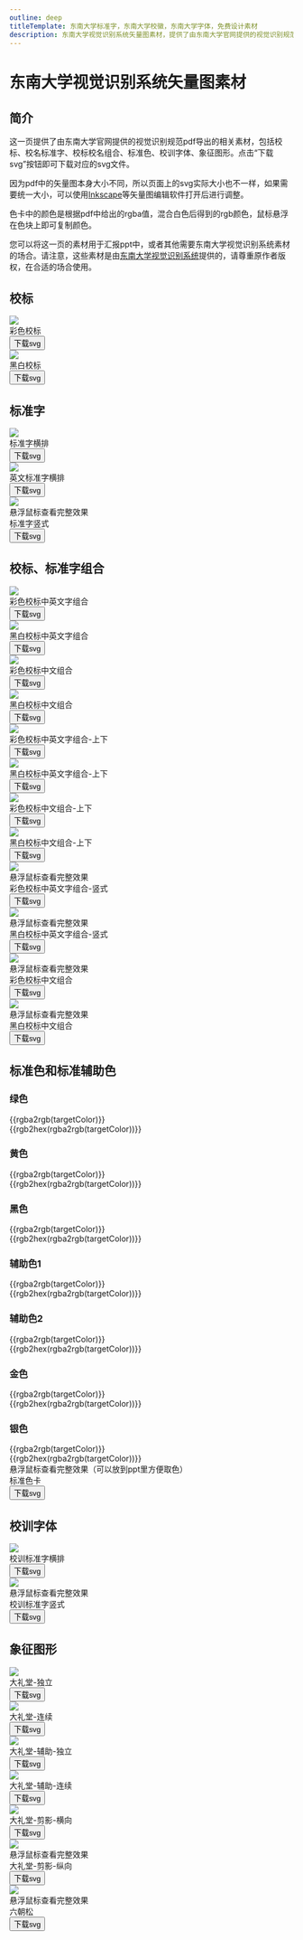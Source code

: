 ```yaml
---
outline: deep
titleTemplate: 东南大学标准字，东南大学校徽，东南大学字体，免费设计素材
description: 东南大学视觉识别系统矢量图素材，提供了由东南大学官网提供的视觉识别规范pdf导出的相关svg矢量图素材，包括校标、校名标准字、校标校名组合、标准色、校训字体、象征图形，可以将这些素材用于PowerPoint幻灯片、宣传上，更好的体现学校形象。
---
```


# 东南大学视觉识别系统矢量图素材

## 简介

这一页提供了由东南大学官网提供的视觉识别规范pdf导出的相关素材，包括校标、校名标准字、校标校名组合、标准色、校训字体、象征图形。点击“下载svg”按钮即可下载对应的svg文件。

因为pdf中的矢量图本身大小不同，所以页面上的svg实际大小也不一样，如果需要统一大小，可以使用[Inkscape](https://inkscape.org/)等矢量图编辑软件打开后进行调整。

色卡中的颜色是根据pdf中给出的rgba值，混合白色后得到的rgb颜色，鼠标悬浮在色块上即可复制颜色。

您可以将这一页的素材用于汇报ppt中，或者其他需要东南大学视觉识别系统素材的场合。请注意，这些素材是由[东南大学视觉识别系统](https://www.seu.edu.cn/bsxtwxw/main.htm)提供的，请尊重原作者版权，在合适的场合使用。

<ins class="adsbygoogle" style="display:block" data-ad-client="ca-pub-6864290273818399" data-ad-slot="2561406157" data-ad-format="auto" data-full-width-responsive="true"></ins>

## 校标

<div :class="$style.StandardLogo">
  <div :class="$style.StandardLogoImg">
    <img src="./figures/seu-vis/standard-logo/东南大学彩色校标.svg"  />
    <div>彩色校标</div>
    <button @click="handleDownload">下载svg</button>
  </div>
  <div :class="$style.StandardLogoImg">
    <img src="./figures/seu-vis/standard-logo/东南大学黑白校标.svg"  />
    <div>黑白校标</div>
    <button @click="handleDownload">下载svg</button>
  </div>
</div>

## 标准字

<div :class="$style.StandardFont">
  <div :class="$style.StandardFontImg">
    <img src="./figures/seu-vis/standard-font/东南大学标准字-横排.svg"  />
    <div>标准字横排</div>
    <button @click="handleDownload">下载svg</button>
  </div>
  <div :class="$style.StandardFontImg">
    <img src="./figures/seu-vis/standard-font/东南大学英文标准字-横排.svg"  />
    <div>英文标准字横排</div>
    <button @click="handleDownload">下载svg</button>
  </div>
  <div :class="[$style.StandardFontImg]">
    <div :class="$style.HoverHidden">
      <img src="./figures/seu-vis/standard-font/东南大学标准字-竖排.svg"  />
      <div :class="$style.Mask">
        悬浮鼠标查看完整效果
      </div>
    </div>
    <div>标准字竖式</div>
    <button @click="handleDownload">下载svg</button>
  </div>
</div>

## 校标、标准字组合

<div :class="$style.StandardComb">
  <div :class="$style.StandardCombImg">
    <img src="./figures/seu-vis/standard-combination/东南大学彩色中英文字校标组合-左右.svg"  />
    <div>彩色校标中英文字组合</div>
    <button @click="handleDownload">下载svg</button>
  </div>
  <div :class="$style.StandardCombImg">
    <img src="./figures/seu-vis/standard-combination/东南大学黑白中英文字校标组合-左右.svg"  />
    <div>黑白校标中英文字组合</div>
    <button @click="handleDownload">下载svg</button>
  </div>
</div>

<div :class="$style.StandardComb">
  <div :class="$style.StandardCombImg">
    <img src="./figures/seu-vis/standard-combination/东南大学彩色中文校标组合-左右.svg"  />
    <div>彩色校标中文组合</div>
    <button @click="handleDownload">下载svg</button>
  </div>
  <div :class="$style.StandardCombImg">
    <img src="./figures/seu-vis/standard-combination/东南大学黑白中文校标组合-左右.svg"  />
    <div>黑白校标中文组合</div>
    <button @click="handleDownload">下载svg</button>
  </div>
</div>

<div :class="$style.StandardComb">
  <div :class="$style.StandardCombImg">
    <img src="./figures/seu-vis/standard-combination/东南大学彩色中英文字校标组合-上下.svg"  />
    <div>彩色校标中英文字组合-上下</div>
    <button @click="handleDownload">下载svg</button>
  </div>
  <div :class="$style.StandardCombImg">
    <img src="./figures/seu-vis/standard-combination/东南大学黑白中英文字校标组合-上下.svg"  />
    <div>黑白校标中英文字组合-上下</div>
    <button @click="handleDownload">下载svg</button>
  </div>
</div>

<div :class="$style.StandardComb">
  <div :class="$style.StandardCombImg">
    <img src="./figures/seu-vis/standard-combination/东南大学彩色中文字校标组合-上下.svg"  />
    <div>彩色校标中文组合-上下</div>
    <button @click="handleDownload">下载svg</button>
  </div>
  <div :class="$style.StandardCombImg">
    <img src="./figures/seu-vis/standard-combination/东南大学黑白中文字校标组合-上下.svg"  />
    <div>黑白校标中文组合-上下</div>
    <button @click="handleDownload">下载svg</button>
  </div>
</div>

<div :class="$style.StandardComb">
  <div :class="$style.StandardCombImg">
    <div :class="$style.HoverHidden">
      <img src="./figures/seu-vis/standard-combination/东南大学彩色中文校标组合-竖排.svg"  />
      <div :class="$style.Mask">
        悬浮鼠标查看完整效果
      </div>
    </div>
    <div>彩色校标中英文字组合-竖式</div>
    <button @click="handleDownload">下载svg</button>
  </div>
  <div :class="$style.StandardCombImg">
    <div :class="$style.HoverHidden">
      <img src="./figures/seu-vis/standard-combination/东南大学黑白中文校标组合-竖排.svg"  />
      <div :class="$style.Mask">
        悬浮鼠标查看完整效果
      </div>
    </div>
    <div>黑白校标中英文字组合-竖式</div>
    <button @click="handleDownload">下载svg</button>
  </div>
</div>

<div :class="$style.StandardComb">
  <div :class="$style.StandardCombImg">
    <div :class="$style.HoverHidden">
      <img src="./figures/seu-vis/standard-combination/东南大学彩色中英文字校标组合-竖排.svg"  />
      <div :class="$style.Mask">
        悬浮鼠标查看完整效果
      </div>
    </div>
    <div>彩色校标中文组合</div>
    <button @click="handleDownload">下载svg</button>
  </div>
  <div :class="$style.StandardCombImg">
    <div :class="$style.HoverHidden">
      <img src="./figures/seu-vis/standard-combination/东南大学黑白中英文字校标组合-竖排.svg"  />
      <div :class="$style.Mask">
        悬浮鼠标查看完整效果
      </div>
    </div>
    <div>黑白校标中文组合</div>
    <button @click="handleDownload">下载svg</button>
  </div>
</div>

## 标准色和标准辅助色

### 绿色

<div :class="$style.ColorSpec">
  <div :class="$style.ColorBar">
    <div v-for="(alpha, idx) in [$style.A100, $style.A80, $style.A50, $style.A20]" :class="[alpha, $style.ColorBlock, $style.Green]" @mouseenter="handleHover">
      <div :class="$style.TargetColor">
        {{rgba2rgb(targetColor)}}
      </div>
      <div :class="$style.TargetColor">
        {{rgb2hex(rgba2rgb(targetColor))}}
      </div>
    </div>
  </div>
</div>

### 黄色

<div :class="$style.ColorSpec">
  <div :class="$style.ColorBar">
    <div v-for="(alpha, idx) in [$style.A100, $style.A80, $style.A50, $style.A20]" :class="[alpha, $style.ColorBlock, $style.Yellow]" @mouseenter="handleHover">
      <div :class="$style.TargetColor">
        {{rgba2rgb(targetColor)}}
      </div>
      <div :class="$style.TargetColor">
        {{rgb2hex(rgba2rgb(targetColor))}}
      </div>
    </div>
  </div>
</div>

### 黑色

<div :class="$style.ColorSpec">
  <div :class="$style.ColorBar">
    <div v-for="(alpha, idx) in [$style.A100, $style.A80, $style.A50, $style.A20]" :class="[alpha, $style.ColorBlock, $style.Black]" @mouseenter="handleHover">
      <div :class="$style.TargetColor">
        {{rgba2rgb(targetColor)}}
      </div>
      <div :class="$style.TargetColor">
        {{rgb2hex(rgba2rgb(targetColor))}}
      </div>
    </div>
  </div>
</div>

### 辅助色1

<div :class="$style.ColorSpec">
  <div :class="$style.ColorBar">
    <div v-for="(alpha, idx) in [$style.A100, $style.A80, $style.A50, $style.A20]" :class="[alpha, $style.ColorBlock, $style.Assist1]" @mouseenter="handleHover">
      <div :class="$style.TargetColor">
        {{rgba2rgb(targetColor)}}
      </div>
      <div :class="$style.TargetColor">
        {{rgb2hex(rgba2rgb(targetColor))}}
      </div>
    </div>
  </div>
</div>

### 辅助色2

<div :class="$style.ColorSpec">
  <div :class="$style.ColorBar">
    <div v-for="(alpha, idx) in [$style.A100, $style.A80, $style.A50, $style.A20]" :class="[alpha, $style.ColorBlock, $style.Assist2]" @mouseenter="handleHover">
      <div :class="$style.TargetColor">
        {{rgba2rgb(targetColor)}}
      </div>
      <div :class="$style.TargetColor">
        {{rgb2hex(rgba2rgb(targetColor))}}
      </div>
    </div>
  </div>
</div>

### 金色

<div :class="$style.ColorSpec">
  <div :class="$style.ColorBar">
    <div v-for="(alpha, idx) in [$style.A100, $style.A80, $style.A50, $style.A20]" :class="[alpha, $style.ColorBlock, $style.Gold]" @mouseenter="handleHover">
      <div :class="$style.TargetColor">
        {{rgba2rgb(targetColor)}}
      </div>
      <div :class="$style.TargetColor">
        {{rgb2hex(rgba2rgb(targetColor))}}
      </div>
    </div>
  </div>
</div>

### 银色

<div :class="$style.ColorSpec">
  <div :class="$style.ColorBar">
    <div v-for="(alpha, idx) in [$style.A100, $style.A80, $style.A50, $style.A20]" :class="[alpha, $style.ColorBlock, $style.Silver]" @mouseenter="handleHover">
      <div :class="$style.TargetColor">
        {{rgba2rgb(targetColor)}}
      </div>
      <div :class="$style.TargetColor">
        {{rgb2hex(rgba2rgb(targetColor))}}
      </div>
    </div>
  </div>
</div>


<div :class="$style.StandardMotto">
	<div :class="[$style.StandardMottoImg]">
		<div :class="$style.HoverHidden">
			<img :src="colorSpec" />
			<div :class="$style.Mask">
				悬浮鼠标查看完整效果（可以放到ppt里方便取色）
			</div>
		</div>
		<div>标准色卡</div>
		<button @click="handleDownload">下载svg</button>
	</div>
</div>


## 校训字体

<div :class="$style.StandardMotto">
  <div :class="$style.StandardMottoImg">
    <img src="./figures/seu-vis/university-motto/校训横排.svg"  />
    <div>校训标准字横排</div>
    <button @click="handleDownload">下载svg</button>
  </div>

  <div :class="[$style.StandardMottoImg]">
    <div :class="$style.HoverHidden">
      <img src="./figures/seu-vis/university-motto/校训竖排.svg"  />
      <div :class="$style.Mask">
        悬浮鼠标查看完整效果
      </div>
    </div>
    <div>校训标准字竖式</div>
    <button @click="handleDownload">下载svg</button>
  </div>
</div>

## 象征图形

<div :class="$style.StandardMotto">
  <div :class="$style.StandardMottoImg">
    <img src="./figures/seu-vis/symbolic-graphics/大礼堂-独立.svg"  />
    <div>大礼堂-独立</div>
    <button @click="handleDownload">下载svg</button>
  </div>
  <div :class="$style.StandardMottoImg">
    <img src="./figures/seu-vis/symbolic-graphics/大礼堂-连续.svg"  />
    <div>大礼堂-连续</div>
    <button @click="handleDownload">下载svg</button>
  </div>
  <div :class="$style.StandardMottoImg">
    <img src="./figures/seu-vis/symbolic-graphics/大礼堂-辅助-独立.svg"  />
    <div>大礼堂-辅助-独立</div>
    <button @click="handleDownload">下载svg</button>
  </div>
  <div :class="$style.StandardMottoImg">
    <img src="./figures/seu-vis/symbolic-graphics/大礼堂-辅助-连续.svg"  />
    <div>大礼堂-辅助-连续</div>
    <button @click="handleDownload">下载svg</button>
  </div>
  <div :class="$style.StandardMottoImg">
    <img src="./figures/seu-vis/symbolic-graphics/大礼堂-剪影-横向.svg"  />
    <div>大礼堂-剪影-横向</div>
    <button @click="handleDownload">下载svg</button>
  </div>
  <div :class="[$style.StandardMottoImg]">
    <div :class="$style.HoverHidden">
      <img src="./figures/seu-vis/symbolic-graphics/大礼堂-剪影-纵向.svg"  />
      <div :class="$style.Mask">
        悬浮鼠标查看完整效果
      </div>
    </div>
    <div>大礼堂-剪影-纵向</div>
    <button @click="handleDownload">下载svg</button>
  </div>
  <div :class="[$style.StandardMottoImg]">
    <div :class="$style.HoverHidden">
      <img src="./figures/seu-vis/symbolic-graphics/六朝松.svg"  />
      <div :class="$style.Mask">
        悬浮鼠标查看完整效果
      </div>
    </div>
    <div>六朝松</div>
    <button @click="handleDownload">下载svg</button>
  </div>
</div>

<script setup>
  import { ref } from 'vue'
  const targetColor = ref('')
  function handleHover(e) {
    targetColor.value = getComputedStyle(e.target).backgroundColor
  }

  function rgba2rgb(rgba) {
    if (!rgba) return ''
    const [r, g, b, a] = rgba.match(/[\d.]+/g)
    if (a === undefined) return rgba
    const alpha = parseFloat(a)
    const white = 255
    const r_ = Math.round((1 - alpha) * white + alpha * parseFloat(r))
    const g_ = Math.round((1 - alpha) * white + alpha * parseFloat(g))
    const b_ = Math.round((1 - alpha) * white + alpha * parseFloat(b))
    return `rgb(${r_}, ${g_}, ${b_})`
  }

  function rgb2hex(rgb) {
    if (!rgb) return ''
    return `#${rgb.match(/\d+/g).map(v => parseInt(v).toString(16)).join('')}`
  }

  import colorSpec from './figures/seu-vis/color-specification/标准色卡.svg'

  function handleDownload(e) {
    const parentNode = e.target.parentNode
    const img = parentNode.querySelector('img')
    const text = parentNode.querySelector('div').textContent.trim()
    const a = document.createElement('a')
    if (img && img.src === colorSpec) {
      a.href = colorSpec
      a.download = '标准色卡.svg'
    } else {
      a.href = img ? img.src : ''
      a.download = text + '.svg'
    }
    a.click()
  }
</script>

<style module>
  .StandardLogo,
  .StandardComb {
    width: 100%;
    margin: 0 auto 20px;
    max-width: 480px;
  }

  .StandardLogo::before,
  .StandardLogo::after,
  .StandardFont::before,
  .StandardFont::after,
  .StandardMotto::before,
  .StandardMotto::after,
  .StandardComb::before,
  .StandardComb::after {
    content: " ";
    display: table;
    clear: both;
  }

  .StandardLogoImg,
  .StandardCombImg {
    float: left;
    width: 50%;
    padding: 0 1rem;
  }

  .StandardLogo img,
  .StandardComb img {
    width: 100%;
  }

  .StandardLogoImg div,
  .StandardFontImg div,
  .StandardCombImg div,
  .StandardMottoImg div {
    width: 100%;
    text-align: center;
    margin-top: 5px;
  }

  .StandardLogoImg button,
  .StandardFontImg button,
  .StandardCombImg button,
  .StandardMottoImg button {
    width: 100%;
    text-align: center;
    border-radius: 10px;
    background: #dee3de;
  }

  :global(.dark) .StandardLogoImg button,
  :global(.dark) .StandardFontImg button,
  :global(.dark) .StandardCombImg button,
  :global(.dark) .StandardMottoImg button {
    background: #302c2c;
  }

  :global(.dark) .StandardLogoImg img,
  :global(.dark) .StandardFontImg img,
  :global(.dark) .StandardCombImg img,
  :global(.dark) .StandardMottoImg img {
    background: #c2c2c2;
    padding: 5px;
  }

  .StandardFont, .StandardMotto {
    width: 100%;
    margin: 0 auto;
    max-width: 480px;
  }

  .StandardFontImg, .StandardMottoImg {
    margin: auto 20px;
    margin-bottom: 20px;
  }

  .StandardFontImg img,
  .StandardMottoImg img {
    display: block;
    margin: 0 auto;
  }

  .HoverHidden {
    max-height: 150px;
    overflow: hidden;
    position: relative;
  }

  .HoverHidden:hover {
    max-height: unset;
  }

  .HoverHidden:hover .Mask {
    display: none;
  }

  .Mask {
    display: flex;
    align-items: center;
    justify-content: center;
    font-size: large;
    width: 100%;
    height: 100%;
    margin-top: 0 !important;
    position: absolute;
    top: 0;
    left: 0;
    background: rgba(255, 255, 255, 0.9);
  }

  :global(.dark) .Mask {
    background: rgba(0,0,0,0.7);
  }

  .ColorSpec {
    --alpha: 1;
  }

  .A100 {
    --alpha: 1;
  }

  .A80 {
    --alpha: 0.8;
  }

  .A50 {
    --alpha: 0.5;
  }

  .A20 {
    --alpha: 0.2;
  }

  .Green {
    background-color: rgba(88, 117, 88, var(--alpha));
  }

  .Yellow {
    background-color: rgba(253, 208, 0, var(--alpha));
  }

  .Black {
    background-color: rgba(35, 24, 21, var(--alpha));
  }

  .Assist1 {
    background-color: rgba(246, 171, 0, var(--alpha));
  }

  .Assist2 {
    background-color: rgba(21, 30, 73, var(--alpha));
  }

  .Gold {
    background-color: rgba(173, 152, 110, var(--alpha));
  }

  .Silver {
    background-color: rgba(180, 183, 185, var(--alpha));
  }

  .ColorBlock {
    min-width: 60px;
    height: 60px;
    position: relative;
    float: left;
  }

  .ColorBlock .TargetColor {
    display: none;
  }

  .ColorBlock:hover .TargetColor {
    display: block;
    width: 100%;
    height: 50%;
    padding: 0 20px ;
    text-align: center;
    background: rgba(255, 255, 255, 0.5);
    user-select: all;
  }

  .ColorBar {
    margin-top: 10px;
  }

  .ColorBar::before, .ColorBar::after {
    display: table;
    content: " ";
    clear: both;
  }
</style>